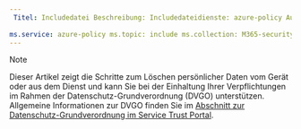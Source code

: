 ```yaml
---
 Titel: Includedatei Beschreibung: Includedateidienste: azure-policy Autor: eross-msft
 
ms.service: azure-policy ms.topic: include ms.collection: M365-security-compliance ms.date: 04/24/2018 ms.author: lizross ms.custom: include file
---
```


>[!Note] 
> Dieser Artikel zeigt die Schritte zum Löschen persönlicher Daten vom Gerät oder aus dem Dienst und kann Sie bei der Einhaltung Ihrer Verpflichtungen im Rahmen der Datenschutz-Grundverordnung (DVGO) unterstützen. Allgemeine Informationen zur DVGO finden Sie im [Abschnitt zur Datenschutz-Grundverordnung im Service Trust Portal](https://servicetrust.microsoft.com/ViewPage/GDPRGetStarted).
